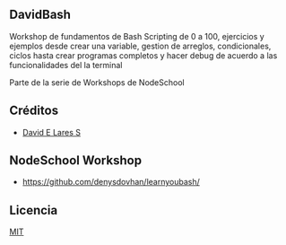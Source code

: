 ## DavidBash

 Workshop de fundamentos de Bash Scripting de 0 a 100, ejercicios y ejemplos
 desde crear una variable, gestion de arreglos, condicionales, ciclos hasta crear programas completos y hacer debug de acuerdo a las funcionalidades del la terminal

 Parte de la serie de Workshops de NodeSchool

## Créditos
- [David E Lares S](https://twitter.com/@davidlares3)

## NodeSchool Workshop
- https://github.com/denysdovhan/learnyoubash/

## Licencia

[MIT](https://opensource.org/licenses/MIT)